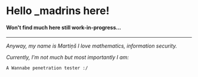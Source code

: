 
# Hello _madrins here!
#### Won't find much here still work-in-progress...
---

*Anyway, my name is Martiņš I love mathematics, information security.*

*Currently, I'm not much but most importantly I am:*


`A Wannabe penetration tester :/`
